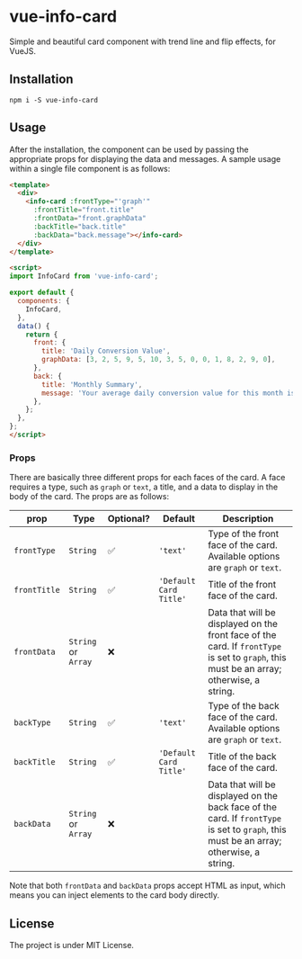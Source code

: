 # vue-info-card

Simple and beautiful card component with trend line and flip effects, for VueJS.

## Installation
`npm i -S vue-info-card`

## Usage

After the installation, the component can be used by passing the appropriate props for displaying the data and messages. A sample usage within a single file component is as follows:

```html
<template>
  <div>
    <info-card :frontType="'graph'"
      :frontTitle="front.title"
      :frontData="front.graphData"
      :backTitle="back.title"
      :backData="back.message"></info-card>
  </div>
</template>

<script>
import InfoCard from 'vue-info-card';

export default {
  components: {
    InfoCard,
  },
  data() {
    return {
      front: {
        title: 'Daily Conversion Value',
        graphData: [3, 2, 5, 9, 5, 10, 3, 5, 0, 0, 1, 8, 2, 9, 0],
      },
      back: {
        title: 'Monthly Summary',
        message: 'Your average daily conversion value for this month is <b>50.4$</b>. It is below the average of the last six months.',
      },
    };
  },
};
</script>
```
### Props

There are basically three different props for each faces of the card. A face requires a type, such as `graph` or `text`, a title, and a data to display in the body of the card. 
The props are as follows:

| prop         | Type                | Optional? | Default                | Description                                                                                                                                                  |
|--------------|---------------------|--------------|------------------------|--------------------------------------------------------------------------------------------------------------------------------------------------------------|
| `frontType`  | `String`            | :white_check_mark:          | `'text'`               | Type of the front face of the card. Available options are `graph` or `text`.                                                                                 |
| `frontTitle` | `String`            | :white_check_mark:          | `'Default Card Title'` | Title of the front face of the card.                                                                                                                         |
| `frontData`  | `String` or `Array` | :x:           |                        | Data that will be displayed on the front face of the card. If `frontType` is set to `graph`, this must be an array; otherwise, a string. |
| `backType`   | `String`            | :white_check_mark:          | `'text'`               | Type of the back face of the card. Available options are `graph` or `text`.                                                                                  |
| `backTitle`  | `String`            | :white_check_mark:          | `'Default Card Title'` | Title of the back face of the card.                                                                                                                         |
| `backData`   | `String` or `Array` | :x:           |                        | Data that will be displayed on the back face of the card. If `frontType` is set to `graph`, this must be an array; otherwise, a string. |

Note that both `frontData` and `backData` props accept HTML as input, which means you can inject elements to the card body directly.

## License
The project is under MIT License.
